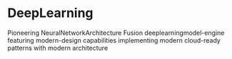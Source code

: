 # DeepLearning
Pioneering NeuralNetworkArchitecture Fusion deeplearningmodel-engine featuring modern-design capabilities implementing modern cloud-ready patterns with modern architecture
